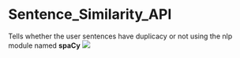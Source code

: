 # Sentence_Similarity_API
Tells whether the user sentences have duplicacy or not using the nlp module named <b>spaCy</b>
<img src ="https://files.realpython.com/media/How-to-Use-SpaCy-for-Natural-Language-Processing-in-Python_Watermarked_1.b363fc084a80.jpg">
